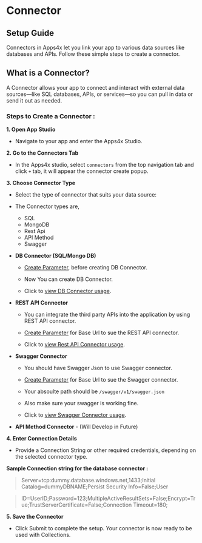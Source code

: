# Connector

## Setup Guide

Connectors in Apps4x let you link your app to various data sources like databases and APIs. Follow these simple steps to create a connector.

## What is a Connector?

A Connector allows your app to connect and interact with external data sources—like SQL databases, APIs, or services—so you can pull in data or send it out as needed.

### Steps to Create a Connector :

**1. Open App Studio**

  - Navigate to your app and enter the Apps4x Studio.

**2. Go to the Connectors Tab**

  - In the Apps4x studio, select `connectors` from the top navigation tab and click `+` tab, it will appear the connector create popup.

**3. Choose Connector Type**

  - Select the type of connector that suits your data source:

  - The Connector types are,
    - SQL
    - MongoDB
    - Rest Api
    - API Method
    - Swagger

  - **DB Connector (SQL/Mongo DB)**

    - [Create Parameter](../../Parameter/Parameter%20Create.md), before creating DB Connector.

    - Now You can create DB Connector.

    - Click to [view DB Connector usage](../../Collection/Connector/Connector.md).

  - **REST API Connector**

    - You can integrate the third party APIs into the application by using REST API connector.

    - [Create Parameter](../../Parameter/Parameter%20Create.md) for Base Url to sue the REST API connector.

    - Click to [view Rest API Connector usage](../../Collection/Connector/Rest%20Api%20&%20Swagger%20Connector.md).

  - **Swagger Connector**

    - You should have Swagger Json to use Swagger connector.

    - [Create Parameter](../../Parameter/Parameter%20Create.md) for Base Url to sue the Swagger connector.

    - Your absoulte path should be `/swagger/v1/swagger.json`

    - Also make sure your swagger is working fine.

    - Click to [view Swagger Connector usage](../../Collection/Connector/Rest%20Api%20&%20Swagger%20Connector.md).

  - **API Method Connector** - (Will Develop in Future)

**4. Enter Connection Details**

  - Provide a Connection String or other required credentials, depending on the selected connector type.

**Sample Connection string for the database connector :**

> Server=tcp:dummy.database.windows.net,1433;Initial Catalog=dummyDBNAME;Persist Security Info=False;User 

> ID=UserID;Password=123;MultipleActiveResultSets=False;Encrypt=True;TrustServerCertificate=False;Connection Timeout=180;

**5. Save the Connector**

  - Click Submit to complete the setup. Your connector is now ready to be used with Collections.